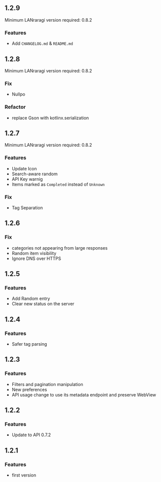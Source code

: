 ## 1.2.9
Minimum LANraragi version required: 0.8.2

### Features

* Add `CHANGELOG.md` & `README.md`

## 1.2.8
Minimum LANraragi version required: 0.8.2

### Fix

* Nullpo

### Refactor

* replace Gson with kotlinx.serialization

## 1.2.7
Minimum LANraragi version required: 0.8.2

### Features

* Update Icon
* Search-aware random
* API Key warnig
* Items marked as `Completed` instead of `Unknown`

### Fix

* Tag Separation

## 1.2.6

### Fix

* categories not appearing from large responses
* Random item visibility
* Ignore DNS over HTTPS

## 1.2.5

### Features

* Add Random entry
* Clear new status on the server

## 1.2.4

### Features

* Safer tag parsing

## 1.2.3

### Features

* Filters and pagination manipulation
* New preferences
* API usage change to use its metadata endpoint and preserve WebView

## 1.2.2

### Features

* Update to API 0.7.2

## 1.2.1

### Features

* first version
